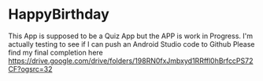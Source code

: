 # HappyBirthday
This App is supposed to be a Quiz App but the APP is work in Progress. I'm actually testing to see if I can push an Android Studio code to Github
Please find my final completion here https://drive.google.com/drive/folders/198RN0fxJmbxyd1RRffl0hBrfccPS72CF?ogsrc=32
